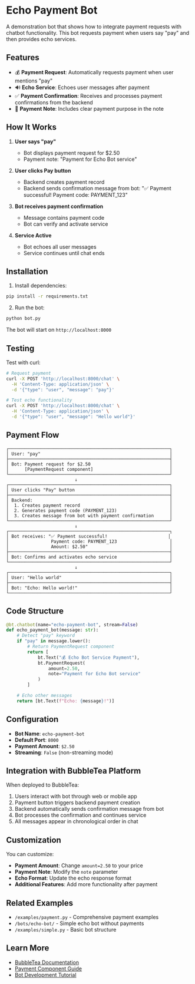 # Echo Payment Bot

A demonstration bot that shows how to integrate payment requests with chatbot functionality. This bot requests payment when users say "pay" and then provides echo services.

## Features

- 💰 **Payment Request**: Automatically requests payment when user mentions "pay"
- 🔊 **Echo Service**: Echoes user messages after payment
- ✅ **Payment Confirmation**: Receives and processes payment confirmations from the backend
- 📝 **Payment Note**: Includes clear payment purpose in the note

## How It Works

1. **User says "pay"**
   - Bot displays payment request for $2.50
   - Payment note: "Payment for Echo Bot service"

2. **User clicks Pay button**
   - Backend creates payment record
   - Backend sends confirmation message from bot: "✅ Payment successful! Payment code: PAYMENT_123"

3. **Bot receives payment confirmation**
   - Message contains payment code
   - Bot can verify and activate service

4. **Service Active**
   - Bot echoes all user messages
   - Service continues until chat ends

## Installation

1. Install dependencies:
```bash
pip install -r requirements.txt
```

2. Run the bot:
```bash
python bot.py
```

The bot will start on `http://localhost:8000`

## Testing

Test with curl:
```bash
# Request payment
curl -X POST 'http://localhost:8000/chat' \
  -H 'Content-Type: application/json' \
  -d '{"type": "user", "message": "pay"}'

# Test echo functionality
curl -X POST 'http://localhost:8000/chat' \
  -H 'Content-Type: application/json' \
  -d '{"type": "user", "message": "Hello world"}'
```

## Payment Flow

```
┌─────────────────────────────────────────────────────────────┐
│ User: "pay"                                                 │
├─────────────────────────────────────────────────────────────┤
│ Bot: Payment request for $2.50                              │
│      [PaymentRequest component]                             │
└─────────────────────────────────────────────────────────────┘
                          ↓
┌─────────────────────────────────────────────────────────────┐
│ User clicks "Pay" button                                    │
├─────────────────────────────────────────────────────────────┤
│ Backend:                                                    │
│  1. Creates payment record                                  │
│  2. Generates payment code (PAYMENT_123)                    │
│  3. Creates message from bot with payment confirmation      │
└─────────────────────────────────────────────────────────────┘
                          ↓
┌─────────────────────────────────────────────────────────────┐
│ Bot receives: "✅ Payment successful!                       │
│                Payment code: PAYMENT_123                    │
│                Amount: $2.50"                               │
├─────────────────────────────────────────────────────────────┤
│ Bot: Confirms and activates echo service                    │
└─────────────────────────────────────────────────────────────┘
                          ↓
┌─────────────────────────────────────────────────────────────┐
│ User: "Hello world"                                         │
├─────────────────────────────────────────────────────────────┤
│ Bot: "Echo: Hello world!"                                   │
└─────────────────────────────────────────────────────────────┘
```

## Code Structure

```python
@bt.chatbot(name="echo-payment-bot", stream=False)
def echo_payment_bot(message: str):
    # Detect "pay" keyword
    if "pay" in message.lower():
        # Return PaymentRequest component
        return [
            bt.Text("💰 Echo Bot Service Payment"),
            bt.PaymentRequest(
                amount=2.50,
                note="Payment for Echo Bot service"
            )
        ]

    # Echo other messages
    return [bt.Text(f"Echo: {message}!")]
```

## Configuration

- **Bot Name**: `echo-payment-bot`
- **Default Port**: `8000`
- **Payment Amount**: `$2.50`
- **Streaming**: `False` (non-streaming mode)

## Integration with BubbleTea Platform

When deployed to BubbleTea:

1. Users interact with bot through web or mobile app
2. Payment button triggers backend payment creation
3. Backend automatically sends confirmation message from bot
4. Bot processes the confirmation and continues service
5. All messages appear in chronological order in chat

## Customization

You can customize:

- **Payment Amount**: Change `amount=2.50` to your price
- **Payment Note**: Modify the `note` parameter
- **Echo Format**: Update the echo response format
- **Additional Features**: Add more functionality after payment

## Related Examples

- `/examples/payment.py` - Comprehensive payment examples
- `/bots/echo-bot/` - Simple echo bot without payments
- `/examples/simple.py` - Basic bot structure

## Learn More

- [BubbleTea Documentation](https://docs.bubbletea.dev)
- [Payment Component Guide](https://docs.bubbletea.dev/components/payment)
- [Bot Development Tutorial](https://docs.bubbletea.dev/getting-started)
